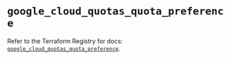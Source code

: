 # `google_cloud_quotas_quota_preference`

Refer to the Terraform Registry for docs: [`google_cloud_quotas_quota_preference`](https://registry.terraform.io/providers/hashicorp/google/6.40.0/docs/resources/cloud_quotas_quota_preference).
